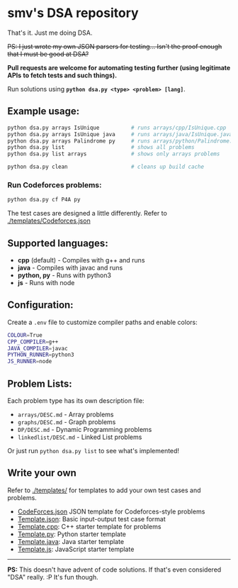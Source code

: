 # smv's DSA repository

That's it. Just me doing DSA.

~~PS: I just wrote my own JSON parsers for testing... Isn't the proof enough~~
~~that I must be good at DSA?~~

**Pull requests are welcome for automating testing further (using legitimate APIs**
**to fetch tests and such things).**

Run solutions using **`python dsa.py <type> <problem> [lang]`**.

## Example usage:
```sh
python dsa.py arrays IsUnique          # runs arrays/cpp/IsUnique.cpp
python dsa.py arrays IsUnique java     # runs arrays/java/IsUnique.java
python dsa.py arrays Palindrome py     # runs arrays/python/Palindrome.py
python dsa.py list                     # shows all problems
python dsa.py list arrays              # shows only arrays problems

python dsa.py clean                    # cleans up build cache
```

### Run Codeforces problems:
```sh
python dsa.py cf P4A py
```

The test cases are designed a little differently. Refer to [./templates/Codeforces.json](./templates/Codeforces.json)

## Supported languages:
- **cpp** (default) - Compiles with g++ and runs
- **java** - Compiles with javac and runs
- **python, py** - Runs with python3
- **js** - Runs with node

## Configuration:
Create a `.env` file to customize compiler paths and enable colors:
```bash
COLOUR=True
CPP_COMPILER=g++
JAVA_COMPILER=javac
PYTHON_RUNNER=python3
JS_RUNNER=node
```

## Problem Lists:
Each problem type has its own description file:
- `arrays/DESC.md` - Array problems
- `graphs/DESC.md` - Graph problems  
- `DP/DESC.md` - Dynamic Programming problems
- `linkedlist/DESC.md` - Linked List problems

Or just run `python dsa.py list` to see what's implemented!


## Write your own
Refer to [./templates/](./templates/) for templates to add  your own test cases
and problems.

- [CodeForces.json](./templates/CodeForces.json) JSON template for Codeforces-style problems
- [Template.json](./templates/Template.json): Basic input-output test case format
- [Template.cpp](./templates/Template.cpp): C++ starter template for problems
- [Template.py](./templates/Template.py): Python starter template
- [Template.java](./templates/Template.java): Java starter template
- [Template.js](./templates/Template.js): JavaScript starter template

---

**PS:** This doesn't have advent of code solutions. If that's even considered
"DSA" really. :P It's fun though.
